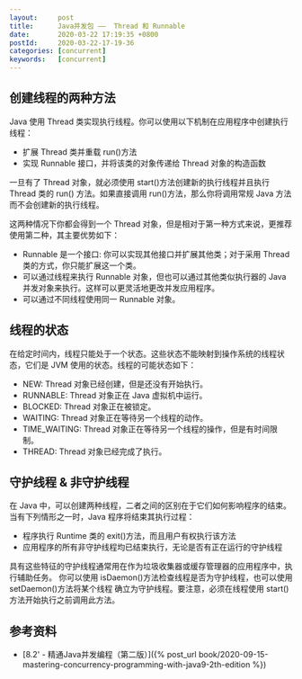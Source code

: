 ```yaml
---
layout:     post
title:      Java并发包 ——  Thread 和 Runnable
date:       2020-03-22 17:19:35 +0800
postId:     2020-03-22-17-19-36
categories: [concurrent]
keywords:   [concurrent]
---
```


## 创建线程的两种方法

Java 使用 Thread 类实现执行线程。你可以使用以下机制在应用程序中创建执行线程：
* 扩展 Thread 类并重载 run()方法
* 实现 Runnable 接口，并将该类的对象传递给 Thread 对象的构造函数

一旦有了 Thread 对象，就必须使用 start()方法创建新的执行线程并且执行 Thread 类的 run() 方法。如果直接调用 run()方法，那么你将调用常规 Java 方法而不会创建新的执行线程。

这两种情况下你都会得到一个 Thread 对象，但是相对于第一种方式来说，更推荐使用第二种，其主要优势如下：
* Runnable 是一个接口: 你可以实现其他接口并扩展其他类；对于采用 Thread 类的方式，你只能扩展这一个类。
* 可以通过线程来执行 Runnable 对象，但也可以通过其他类似执行器的 Java 并发对象来执行。这样可以更灵活地更改并发应用程序。
* 可以通过不同线程使用同一 Runnable 对象。

## 线程的状态

在给定时间内，线程只能处于一个状态。这些状态不能映射到操作系统的线程状态，它们是 JVM 使用的状态。线程的可能状态如下：

* NEW: Thread 对象已经创建，但是还没有开始执行。
* RUNNABLE: Thread 对象正在 Java 虚拟机中运行。
* BLOCKED: Thread 对象正在被锁定。
* WAITING: Thread 对象正在等待另一个线程的动作。
* TIME_WAITING: Thread 对象正在等待另一个线程的操作，但是有时间限制。
* THREAD: Thread 对象已经完成了执行。


## 守护线程 & 非守护线程

在 Java 中，可以创建两种线程，二者之间的区别在于它们如何影响程序的结束。当有下列情形之一时，Java 程序将结束其执行过程：
* 程序执行 Runtime 类的 exit()方法，而且用户有权执行该方法
* 应用程序的所有非守护线程均已结束执行，无论是否有正在运行的守护线程

具有这些特征的守护线程通常用在作为垃圾收集器或缓存管理器的应用程序中，执行辅助任务。 你可以使用 isDaemon()方法检查线程是否为守护线程，也可以使用 setDaemon()方法将某个线程 确立为守护线程。要注意，必须在线程使用 start()方法开始执行之前调用此方法。


## 参考资料

* [8.2' - 精通Java并发编程（第二版）]({% post_url book/2020-09-15-mastering-concurrency-programming-with-java9-2th-edition %})
